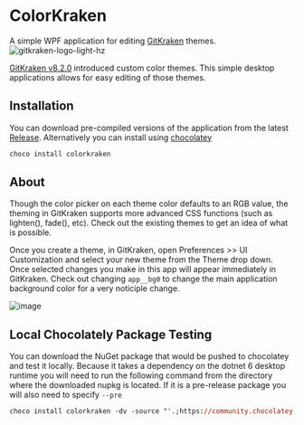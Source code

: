# ColorKraken



A simple WPF application for editing [GitKraken](https://gitkraken.keboo.dev) themes.
![gitkraken-logo-light-hz](https://user-images.githubusercontent.com/952248/165584032-96d5badb-3f9c-4a28-b118-014419c80d3e.svg)


[GitKraken v8.2.0](https://support.gitkraken.com/release-notes/current/#version-820) introduced custom color themes. This simple desktop applications allows for easy editing of those themes. 


## Installation
You can download pre-compiled versions of the application from the latest [Release](https://github.com/Keboo/ColorKraken/releases).
Alternatively you can install using [chocolatey](https://community.chocolatey.org/packages/colorkraken)
```ps
choco install colorkraken
```

## About

Though the color picker on each theme color defaults to an RGB value, the theming in GitKraken supports more advanced CSS functions (such as lighten(), fade(), etc). Check out the existing themes to get an idea of what is possible. 

Once you create a theme, in GitKraken, open Preferences >> UI Customization and select your new theme from the Theme drop down. Once selected changes you make in this app will appear immediately in GitKraken. Check out changing `app__bg0` to change the main application background color for a very noticiple change.

![image](https://user-images.githubusercontent.com/952248/147212439-57529a9e-0f0e-4177-9941-ed7e1bc741b6.png)

## Local Chocolately Package Testing
You can download the NuGet package that would be pushed to chocolatey and test it locally. Because it takes a dependency on the dotnet 6 desktop runtime you will need to run the following command from the directory where the downloaded nupkg is located. If it is a pre-release package you will also need to specify `--pre`

```ps
choco install colorkraken -dv -source "'.;https://community.chocolatey.org/api/v2/'" --pre
```
